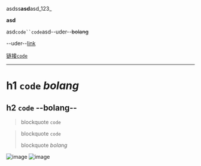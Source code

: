 asdss**asd**asd_123_

**asd**

asd`code``code`asd--uder--~~bolang~~

--uder--[link](./demo.md)

[链接`code`](https://www.baidu.com)

---

# h1 `code` _bolang_
## h2 `code` --bolang--

> blockquote `code`

> blockquote `code`
>
> blockquote _bolang_

![image](https://www.baidu.com/img/flexible/logo/pc/result@2.png)
![image](https://www.baidu.com/img/flexible/logo/pc/result@2.png)
